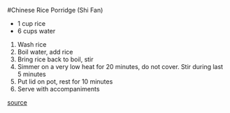 #Chinese Rice Porridge (Shi Fan)

* 1 cup rice
* 6 cups water

1. Wash rice
1. Boil water, add rice
1. Bring rice back to boil, stir
1. Simmer on a very low heat for 20 minutes, do not cover. Stir during last 5 minutes
1. Put lid on pot, rest for 10 minutes
1. Serve with accompaniments

[source](http://www.eatingchina.com/recipes/rice-porridge.htm)
